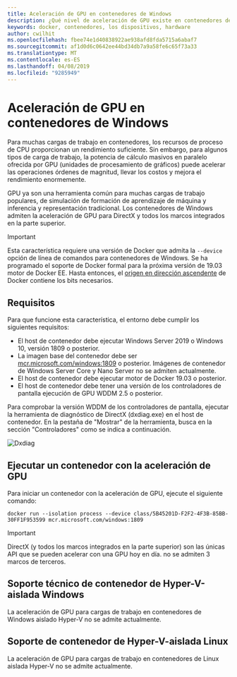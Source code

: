 ```yaml
---
title: Aceleración de GPU en contenedores de Windows
description: ¿Qué nivel de aceleración de GPU existe en contenedores de Windows
keywords: docker, contenedores, los dispositivos, hardware
author: cwilhit
ms.openlocfilehash: fbee74e1d40838922ae938afd8fda5715a6abaf7
ms.sourcegitcommit: af1d0d6c0642ee44bd34db7a9a58fe6c65f73a33
ms.translationtype: MT
ms.contentlocale: es-ES
ms.lasthandoff: 04/08/2019
ms.locfileid: "9285949"
---
```

# <a name="gpu-acceleration-in-windows-containers"></a>Aceleración de GPU en contenedores de Windows

Para muchas cargas de trabajo en contenedores, los recursos de proceso de CPU proporcionan un rendimiento suficiente. Sin embargo, para algunos tipos de carga de trabajo, la potencia de cálculo masivos en paralelo ofrecida por GPU (unidades de procesamiento de gráficos) puede acelerar las operaciones órdenes de magnitud, llevar los costos y mejora el rendimiento enormemente.

GPU ya son una herramienta común para muchas cargas de trabajo populares, de simulación de formación de aprendizaje de máquina y inferencia y representación tradicional. Los contenedores de Windows admiten la aceleración de GPU para DirectX y todos los marcos integrados en la parte superior.

> [!IMPORTANT]
> Esta característica requiere una versión de Docker que admita la `--device` opción de línea de comandos para contenedores de Windows. Se ha programado el soporte de Docker formal para la próxima versión de 19.03 motor de Docker EE. Hasta entonces, el [origen en dirección ascendente](https://master.dockerproject.org/) de Docker contiene los bits necesarios.

## <a name="requirements"></a>Requisitos

Para que funcione esta característica, el entorno debe cumplir los siguientes requisitos:
- El host de contenedor debe ejecutar Windows Server 2019 o Windows 10, versión 1809 o posterior.
- La imagen base del contenedor debe ser [mcr.microsoft.com/windows:1809](https://hub.docker.com/_/microsoft-windowsfamily-windows) o posterior. Imágenes de contenedor de Windows Server Core y Nano Server no se admiten actualmente.
- El host de contenedor debe ejecutar motor de Docker 19.03 o posterior.
- El host de contenedor debe tener una versión de los controladores de pantalla ejecución de GPU WDDM 2.5 o posterior.

Para comprobar la versión WDDM de los controladores de pantalla, ejecutar la herramienta de diagnóstico de DirectX (dxdiag.exe) en el host de contenedor. En la pestaña de "Mostrar" de la herramienta, busca en la sección "Controladores" como se indica a continuación.

![Dxdiag](media/dxdiag.png)

## <a name="run-a-container-with-gpu-acceleration"></a>Ejecutar un contenedor con la aceleración de GPU

Para iniciar un contenedor con la aceleración de GPU, ejecute el siguiente comando:

```shell
docker run --isolation process --device class/5B45201D-F2F2-4F3B-85BB-30FF1F953599 mcr.microsoft.com/windows:1809
```

> [!IMPORTANT]
> DirectX (y todos los marcos integrados en la parte superior) son las únicas API que se pueden acelerar con una GPU hoy en día. no se admiten 3 marcos de terceros.

## <a name="hyper-v-isolated-windows-container-support"></a>Soporte técnico de contenedor de Hyper-V-aislada Windows

La aceleración de GPU para cargas de trabajo en contenedores de Windows aislado Hyper-V no se admite actualmente.

## <a name="hyper-v-isolated-linux-container-support"></a>Soporte de contenedor de Hyper-V-aislada Linux

La aceleración de GPU para cargas de trabajo en contenedores de Linux aislada Hyper-V no se admite actualmente.
